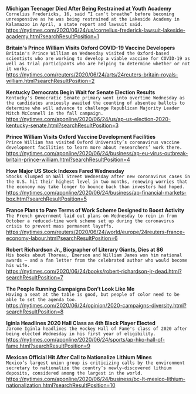 **Michigan Teenager Died After Being Restrained at Youth Academy**\
`Cornelius Fredericks, 16, said “I can’t breathe” before becoming unresponsive as he was being restrained at the Lakeside Academy in Kalamazoo in April, a state report and lawsuit said.`\
https://nytimes.com/2020/06/24/us/cornelius-frederick-lawsuit-lakeside-academy.html?searchResultPosition=1

**Britain's Prince William Visits Oxford COVID-19 Vaccine Developers**\
`Britain's Prince William on Wednesday visited the Oxford-based scientists who are working to develop a viable vaccine for COVID-19 as well as trial participants who are helping to determine whether or not it works.`\
https://nytimes.com/reuters/2020/06/24/arts/24reuters-britain-royals-william.html?searchResultPosition=2

**Kentucky Democrats Begin Wait for Senate Election Results**\
`Kentucky's Democratic Senate primary went into overtime Wednesday as the candidates anxiously awaited the counting of absentee ballots to determine who will advance to challenge Republican Majority Leader Mitch McConnell in the fall campaign.`\
https://nytimes.com/aponline/2020/06/24/us/ap-us-election-2020-kentucky-senate.html?searchResultPosition=3

**Prince William Visits Oxford Vaccine Development Facilities**\
`Prince William has visited Oxford University’s coronavirus vaccine development facilities to learn more about researchers’ work there.`\
https://nytimes.com/aponline/2020/06/24/business/ap-eu-virus-outbreak-britain-prince-william.html?searchResultPosition=4

**How Major US Stock Indexes Fared Wednesday**\
`Stocks slumped on Wall Street Wednesday after new coronavirus cases in the U.S. hit their highest level in two months, renewing worries that the economy may take longer to bounce back than investors had hoped. `\
https://nytimes.com/aponline/2020/06/24/business/ap-financial-markets-box.html?searchResultPosition=5

**France Plans to Pare Terms of Work Scheme Designed to Boost Activity**\
`The French government laid out plans on Wednesday to rein in from October a reduced-time work scheme set up during the coronavirus crisis to prevent mass permanent layoffs.`\
https://nytimes.com/reuters/2020/06/24/world/europe/24reuters-france-economy-labour.html?searchResultPosition=6

**Robert Richardson Jr., Biographer of Literary Giants, Dies at 86**\
`His books about Thoreau, Emerson and William James won him national awards — and a fan letter from the celebrated author who would become his wife.`\
https://nytimes.com/2020/06/24/books/robert-richardson-jr-dead.html?searchResultPosition=7

**The People Running Campaigns Don’t Look Like Me**\
`Having a seat at the table is good, but people of color need to be able to set the agenda too.`\
https://nytimes.com/2020/06/24/opinion/2020-campaigns-diversity.html?searchResultPosition=8

**Iginla Headlines 2020 Hall Class as 4th Black Player Elected**\
`Jarome Iginla headlines the Hockey Hall of Fame's class of 2020 after being elected Wednesday in his first year of eligibility.`\
https://nytimes.com/aponline/2020/06/24/sports/ap-hko-hall-of-fame.html?searchResultPosition=9

**Mexican Official Hit After Call to Nationalize Lithium Mines**\
`Mexico’s largest union group is criticizing calls by the environment secretary to nationalize the country’s newly-discovered lithium deposits, considered among the largest in the world. `\
https://nytimes.com/aponline/2020/06/24/business/bc-lt-mexico-lithium-nationalization.html?searchResultPosition=10

